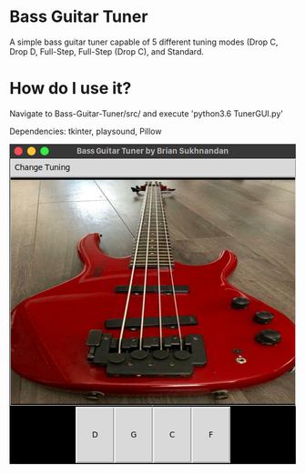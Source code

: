# Bass Guitar Tuner #
A simple bass guitar tuner capable of 5 different tuning modes (Drop C, Drop D, Full-Step, Full-Step (Drop C), and Standard.

# How do I use it? #
Navigate to Bass-Guitar-Tuner/src/ and execute 'python3.6 TunerGUI.py'

Dependencies: tkinter, playsound, Pillow

![gui](ExampleOfUsage.png)


